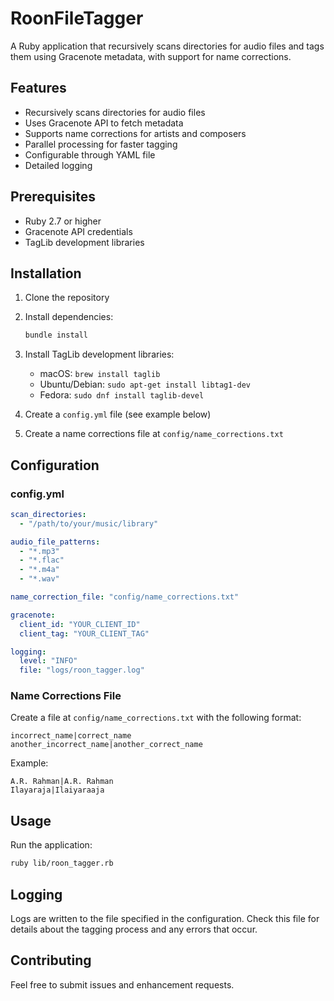 # RoonFileTagger

A Ruby application that recursively scans directories for audio files and tags them using Gracenote metadata, with support for name corrections.

## Features

- Recursively scans directories for audio files
- Uses Gracenote API to fetch metadata
- Supports name corrections for artists and composers
- Parallel processing for faster tagging
- Configurable through YAML file
- Detailed logging

## Prerequisites

- Ruby 2.7 or higher
- Gracenote API credentials
- TagLib development libraries

## Installation

1. Clone the repository
2. Install dependencies:
   ```bash
   bundle install
   ```

3. Install TagLib development libraries:
   - macOS: `brew install taglib`
   - Ubuntu/Debian: `sudo apt-get install libtag1-dev`
   - Fedora: `sudo dnf install taglib-devel`

4. Create a `config.yml` file (see example below)
5. Create a name corrections file at `config/name_corrections.txt`

## Configuration

### config.yml

```yaml
scan_directories:
  - "/path/to/your/music/library"

audio_file_patterns:
  - "*.mp3"
  - "*.flac"
  - "*.m4a"
  - "*.wav"

name_correction_file: "config/name_corrections.txt"

gracenote:
  client_id: "YOUR_CLIENT_ID"
  client_tag: "YOUR_CLIENT_TAG"

logging:
  level: "INFO"
  file: "logs/roon_tagger.log"
```

### Name Corrections File

Create a file at `config/name_corrections.txt` with the following format:
```
incorrect_name|correct_name
another_incorrect_name|another_correct_name
```

Example:
```
A.R. Rahman|A.R. Rahman
Ilayaraja|Ilaiyaraaja
```

## Usage

Run the application:
```bash
ruby lib/roon_tagger.rb
```

## Logging

Logs are written to the file specified in the configuration. Check this file for details about the tagging process and any errors that occur.

## Contributing

Feel free to submit issues and enhancement requests.
